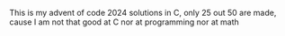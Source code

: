 This is my advent of code 2024 solutions in C, only 25 out 50 are made, cause I am not that good at C nor at programming nor at math
